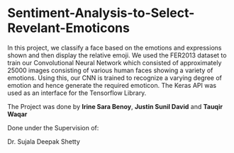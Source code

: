 # Sentiment-Analysis-to-Select-Revelant-Emoticons

In this project, we classify a face based on the emotions and expressions shown and then
display the relative emoji. We used the FER2013 dataset to train our Convolutional Neural
Network which consisted of approximately 25000 images consisting of various human faces
showing a variety of emotions. Using this, our CNN is trained to recognize a varying degree
of emotion and hence generate the required emoticon. The Keras API was used as an interface
for the Tensorflow Library.

The Project was done by **Irine Sara Benoy**, **Justin Sunil David** and **Tauqir Waqar**


Done under the Supervision of:

Dr. Sujala Deepak Shetty

